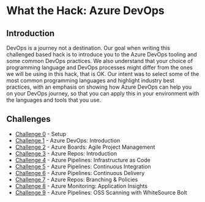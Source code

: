 # What the Hack: Azure DevOps

## Introduction

DevOps is a journey not a destination. Our goal when writing this challenged based hack is to introduce you to the Azure DevOps tooling and some common DevOps practices. We also understand that your choice of programming language and DevOps processes might differ from the ones we will be using in this hack, that is OK. Our intent was to select some of the most common programming languages and highlight industry best practices, with an emphasis on showing how Azure DevOps can help you on your DevOps journey, so that you can apply this in your environment with the languages and tools that you use.

## Challenges
 - [Challenge 0](./Student/Guides/challenge00.md) - Setup
 - [Challenge 1](./Student/Guides/challenge01.md) - Azure DevOps: Introduction
 - [Challenge 2](./Student/Guides/challenge02.md) - Azure Boards: Agile Project Management
 - [Challenge 3](./Student/Guides/challenge03.md) - Azure Repos: Introduction
 - [Challenge 4](./Student/Guides/challenge04.md) - Azure Pipelines: Infrastructure as Code
 - [Challenge 5](./Student/Guides/challenge05.md) - Azure Pipelines: Continuous Integration
 - [Challenge 6](./Student/Guides/challenge06.md) - Azure Pipelines: Continuous Delivery
 - [Challenge 7](./Student/Guides/challenge07.md) - Azure Repos: Branching & Policies
 - [Challenge 8](./Student/Guides/challenge08.md) - Azure Monitoring: Application Insights 
 - [Challenge 9](./Student/Guides/challenge09.md) - Azure Pipelines: OSS Scanning with WhiteSource Bolt